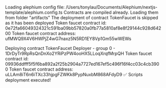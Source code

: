 
Loading alephium config file: /Users/tonylau/Documents/Alephium/nextjs-template/alephium.config.ts
Contracts are compiled already. Loading them from folder "artifacts"
The deployment of contract TokenFaucet is skipped as it has been deployed
Token faucet contract id: 0e72fa66049324321c591ba09bb57820a0fb77a5810af8e8f29144c928d64200
Token faucet contract address: ufMWQ9X4V6HWPjZ4wG7naxz5N5RD1EY8Vp1Gm55wWEWs

Deploying contract TokenFaucet
Deployer - group 0 - 1DrDyTr9RpRsQnDnXo2YRiPzPW4ooHX5LLoqXrqfMrpQH
Token faucet contract id: 09936ddfff5f5f6ba892a2f25b2904a7727ed167ef5c496f16f4cc03c4cb3900
Token faucet contract address: uLLAm8iT6n6iTXc33hjpgFZWKk8PypNuxbM868AFdyD9
✅ Scripts deployment executed!